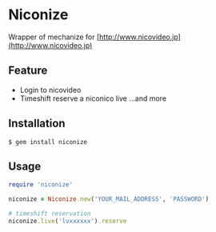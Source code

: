 # Niconize

Wrapper of mechanize for [http://www.nicovideo.jp](http://www.nicovideo.jp)

## Feature

- Login to nicovideo
- Timeshift reserve a niconico live
...and more

## Installation

    $ gem install niconize

## Usage
```ruby
require 'niconize'

niconize = Niconize.new('YOUR_MAIL_ADDRESS', 'PASSWORD')

# timeshift reservation
niconize.live('lvxxxxxx').reserve
```
